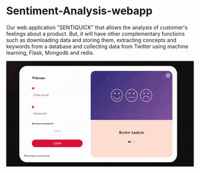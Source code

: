 # Sentiment-Analysis-webapp
<p>Our web application "SENTIQUICK" that allows the analysis of customer's feelings about a product. But, it will have other complementary functions such as downloading data and storing them, extracting concepts and keywords from a database and collecting data from Twitter using machine learning, Flask, Mongodb and redis.</p>
<img src="image.gif">
